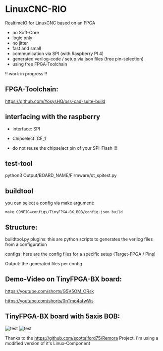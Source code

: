 # LinuxCNC-RIO

RealtimeIO for LinuxCNC based on an FPGA

* no Soft-Core
* logic only
* no jitter
* fast and small
* communication via SPI (with Raspberry PI 4)
* generated verilog-code / setup via json files (free pin-selection)
* using free FPGA-Toolchain

!! work in progress !!

## FPGA-Toolchain:

 https://github.com/YosysHQ/oss-cad-suite-build


## interfacing with the raspberry

* Interface: SPI

* Chipselect: CE_1

* do not reuse the chipselect pin of your SPI-Flash !!!


## test-tool

python3 Output/BOARD_NAME/Firmware/qt_spitest.py


## buildtool

you can select a config via make argument:

```
make CONFIG=configs/TinyFPGA-BX_BOB/config.json build
```



## Structure:

buildtool.py plugins:  this are python scripts to generates the verilog files from a configuration

configs: here are the config files for a specific setup (Target-FPGA / Pins)

Output: the generated files per config


## Demo-Video on TinyFPGA-BX board:

https://youtube.com/shorts/G5V5OM_ORsk

https://youtube.com/shorts/0nTmo4afwWs


## TinyFPGA-BX board with 5axis BOB:

![test](https://raw.githubusercontent.com/multigcs/LinuxCNC-RIO/main/files/4x.jpg)
![test](https://raw.githubusercontent.com/multigcs/LinuxCNC-RIO/main/files/schema.svg)


Thanks to the https://github.com/scottalford75/Remora Project, i'm using a modified version of it's Linux-Component
